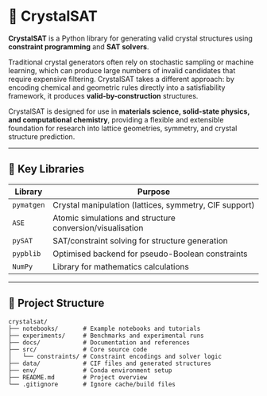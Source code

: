 # 🧊 CrystalSAT  

**CrystalSAT** is a Python library for generating valid crystal structures using **constraint programming** and **SAT solvers**.  

Traditional crystal generators often rely on stochastic sampling or machine learning, which can produce large numbers of invalid candidates that require expensive filtering. CrystalSAT takes a different approach: by encoding chemical and geometric rules directly into a satisfiability framework, it produces **valid-by-construction** structures.  

CrystalSAT is designed for use in **materials science, solid-state physics, and computational chemistry**, providing a flexible and extensible foundation for research into lattice geometries, symmetry, and crystal structure prediction.  

---

## 🧰 Key Libraries  

| Library        | Purpose                                                                |
|----------------|------------------------------------------------------------------------|
| `pymatgen`     | Crystal manipulation (lattices, symmetry, CIF support)                 |
| `ASE`          | Atomic simulations and structure conversion/visualisation              |
| `pySAT`        | SAT/constraint solving for structure generation                        |
| `pypblib`      | Optimised backend for pseudo-Boolean constraints                       |
|  `NumPy`       | Library for mathematics calculations                                   |

---

## 📂 Project Structure  

```plaintext
crystalsat/
├── notebooks/       # Example notebooks and tutorials
├── experiments/     # Benchmarks and experimental runs
├── docs/            # Documentation and references
├── src/             # Core source code
│   └── constraints/ # Constraint encodings and solver logic
├── data/            # CIF files and generated structures
├── env/             # Conda environment setup
├── README.md        # Project overview
└── .gitignore       # Ignore cache/build files

